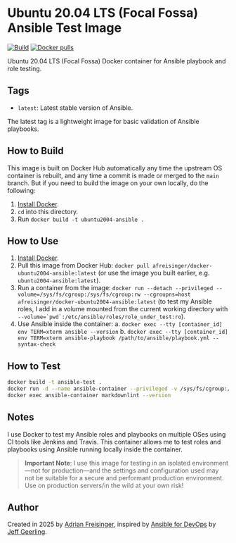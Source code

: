 # Ubuntu 20.04 LTS (Focal Fossa) Ansible Test Image

[![Build](https://github.com/afreisinger/docker-ubuntu2004-ansible/actions/workflows/build.yml/badge.svg)](https://github.com/afreisinger/docker-ubuntu2004-ansible/actions/workflows/build.yml) [![Docker pulls](https://img.shields.io/docker/pulls/afreisinger/docker-ubuntu2004-ansible)](https://hub.docker.com/r/afreisinger/docker-ubuntu2004-ansible/)

Ubuntu 20.04 LTS (Focal Fossa) Docker container for Ansible playbook and role testing.

## Tags

  - `latest`: Latest stable version of Ansible.

The latest tag is a lightweight image for basic validation of Ansible playbooks.

## How to Build

This image is built on Docker Hub automatically any time the upstream OS container is rebuilt, and any time a commit is made or merged to the `main` branch. But if you need to build the image on your own locally, do the following:

  1. [Install Docker](https://docs.docker.com/install/).
  2. `cd` into this directory.
  3. Run `docker build -t ubuntu2004-ansible .`

## How to Use

  1. [Install Docker](https://docs.docker.com/engine/installation/).
  2. Pull this image from Docker Hub: `docker pull afreisinger/docker-ubuntu2004-ansible:latest` (or use the image you built earlier, e.g. `ubuntu2004-ansible:latest`).
  3. Run a container from the image: `docker run --detach --privileged --volume=/sys/fs/cgroup:/sys/fs/cgroup:rw --cgroupns=host afreisinger/docker-ubuntu2004-ansible:latest` (to test my Ansible roles, I add in a volume mounted from the current working directory with ``--volume=`pwd`:/etc/ansible/roles/role_under_test:ro``).
  4. Use Ansible inside the container:
    a. `docker exec --tty [container_id] env TERM=xterm ansible --version`
    b. `docker exec --tty [container_id] env TERM=xterm ansible-playbook /path/to/ansible/playbook.yml --syntax-check`

## How to Test
```bash
docker build -t ansible-test .
docker run -d --name ansible-container --privileged -v /sys/fs/cgroup:/sys/fs/cgroup:ro ansible-test
docker exec ansible-container markdownlint --version
```

## Notes

I use Docker to test my Ansible roles and playbooks on multiple OSes using CI tools like Jenkins and Travis. This container allows me to test roles and playbooks using Ansible running locally inside the container.

> **Important Note**: I use this image for testing in an isolated environment—not for production—and the settings and configuration used may not be suitable for a secure and performant production environment. Use on production servers/in the wild at your own risk!

## Author

Created in 2025 by [Adrian Freisinger](https://afreisinger.gitlab.io/), inspired by [Ansible for DevOps](https://www.ansiblefordevops.com/) by [Jeff Geerling](https://www.jeffgeerling.com/).
